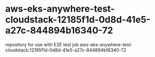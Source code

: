 # aws-eks-anywhere-test-cloudstack-12185f1d-0d8d-41e5-a27c-844894b16340-72
repository for use with E2E test job aws-eks-anywhere-test-cloudstack:12185f1d-0d8d-41e5-a27c-844894b16340-72
